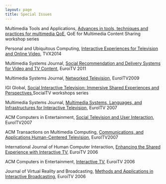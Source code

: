 ```yaml
---
layout: page
title: Special Issues
---
```

Multimedia Tools and Applications, [Advances in tools, techniques and practices for multimedia QoE](http://link.springer.com/article/10.1007%2Fs11042-014-2203-z), QoE for Multimedia Content Sharing workshop series

Personal and Ubiquitous Computing, [Interactive Experiences for Television and Online Video](http://pucitvandvideoexperiences.wordpress.com), TVX2014

Multimedia Systems Journal, [Social Recommendation and Delivery Systems for Video and TV Content](http://link.springer.com/article/10.1007/s00530-013-0345-x), EuroiTV 2011

Multimedia Systems Journal,	[Networked Television](http://link.springer.com/journal/530/17/1/page/1), EuroITV2009

IGI Global, [Social Interactive Television: Immersive Shared Experiences and Perspectives](http://www.igi-global.com/book/social-interactive-television/916),SocialTV workshops series

Multimedia Systems Journal,	[Multimedia Systems, Languages, and Infrastructures for Interactive Television](http://link.springer.com/journal/530/14/2/), EuroITV 2007

ACM Computers in Entertainment, [Social Television and User Interaction](http://dl.acm.org/citation.cfm?doid=1350843.1350847), EuroITV2007

ACM Transactions on Multimedia Computing, [Communications, and Applications Human-Centered Television](http://dl.acm.org/citation.cfm?id=1412196&picked=prox&CFID=424629405&CFTOKEN=37349639), EuroITV2007

International Journal of Human Computer Interaction, [Enhancing the Shared Experience with Interactive TV](http://www.tandfonline.com/toc/hihc20/24/2#.VBa2-aOuQ5c), EuroiTV 2006

ACM Computers in Entertainment, [Interactive TV](http://dl.acm.org/citation.cfm?id=1279540&picked=prox&cfid=426430114&cftoken=73078372), EuroiTV 2006

Journal of Virtual Reality and Broadcasting, [Methods and Applications in Interactive Broadcasting](http://www.jvrb.org/past-issues/4.2007), EuroiTV 2006
